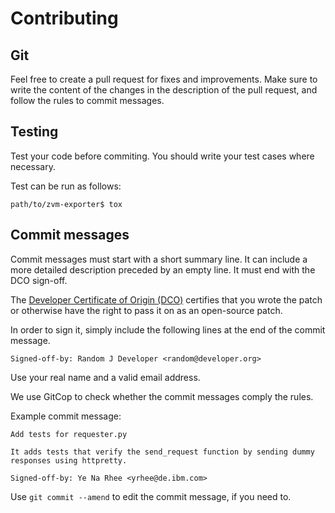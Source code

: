 # Contributing

## Git

Feel free to create a pull request for fixes and improvements. Make sure to write the content of the changes in the description of the pull request, and follow the rules to commit messages.

## Testing

Test your code before commiting. You should write your test cases where necessary. 

Test can be run as follows:

    path/to/zvm-exporter$ tox

## Commit messages

Commit messages must start with a short summary line. It can include a more detailed description preceded by an empty line. It must end with the DCO sign-off. 

The [Developer Certificate of Origin (DCO)](DCO1.1.txt) certifies that you wrote the patch or otherwise have the right to pass it on as an open-source patch. 

In order to sign it, simply include the following lines at the end of the commit message.

    Signed-off-by: Random J Developer <random@developer.org>

Use your real name and a valid email address.

We use GitCop to check whether the commit messages comply the rules.

Example commit message:
```
Add tests for requester.py

It adds tests that verify the send_request function by sending dummy responses using httpretty.

Signed-off-by: Ye Na Rhee <yrhee@de.ibm.com>
```

Use `git commit --amend` to edit the commit message, if you need to.

